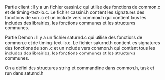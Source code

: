Partie client :
Il y a un fichier cassini.c qui utilise des fonctions de common.c et de timing-text-io.c.
Le fichier cassini.h contient les signatures des fonctions de son .c et un include vers common.h qui contient tous les includes des librairies, les fonctions communes et les structures communes.

Partie Demon : 
Il y a un fichier saturnd.c qui utilise des fonctions de common.c et de timing-text-io.c.
Le fichier saturnd.h contient les signatures des fonctions de son .c et un include vers common.h qui contient tous les includes des librairies, les fonctions communes et les structures communes.

On a défini des structures string et commandline dans common.h, task et run dans saturnd.h
